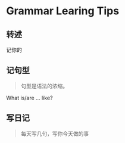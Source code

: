 # Grammar Learing Tips

## 转述

记你的

## 记句型

> 句型是语法的浓缩。

What is/are ... like?

## 写日记

> 每天写几句，写你今天做的事